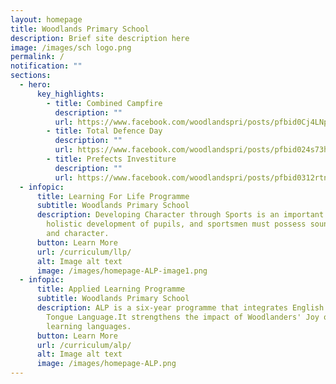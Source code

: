 ```yaml
---
layout: homepage
title: Woodlands Primary School
description: Brief site description here
image: /images/sch logo.png
permalink: /
notification: ""
sections:
  - hero:
      key_highlights:
        - title: Combined Campfire
          description: ""
          url: https://www.facebook.com/woodlandspri/posts/pfbid0Cj4LNpZWvRZFrzXsaEfdF3JhVBQWHLHLe6g1WzP7sJWmH5qqPatTnU8bUMJGcsNLl
        - title: Total Defence Day
          description: ""
          url: https://www.facebook.com/woodlandspri/posts/pfbid024s73hTeHYj69fRkwshUD1hdaqC3kxBPdujwacTYx2RrnETmKGc4R7CgPzz7kBKDtl
        - title: Prefects Investiture
          description: ""
          url: https://www.facebook.com/woodlandspri/posts/pfbid0312rtnaDf3U3UJaFUiUGFKVX6ka2YNPetDEiApqWkWVpY3oLF4b1MKfLonHYtd83Nl
  - infopic:
      title: Learning For Life Programme
      subtitle: Woodlands Primary School
      description: Developing Character through Sports is an important component of
        holistic development of pupils, and sportsmen must possess sound values
        and character.
      button: Learn More
      url: /curriculum/llp/
      alt: Image alt text
      image: /images/homepage-ALP-image1.png
  - infopic:
      title: Applied Learning Programme
      subtitle: Woodlands Primary School
      description: ALP is a six-year programme that integrates English and Mother
        Tongue Language.It strengthens the impact of Woodlanders' Joy of
        learning languages.
      button: Learn More
      url: /curriculum/alp/
      alt: Image alt text
      image: /images/homepage-ALP.png
---
```

